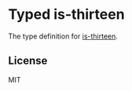 # Typed is-thirteen

The type definition for [is-thirteen](https://github.com/jezen/is-thirteen).

## License

MIT
